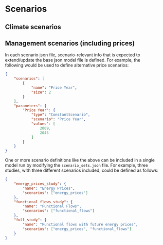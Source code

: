 # Scenarios

## Climate scenarios

## Management scenarios (including prices)

In each scenario json file, scenario-relevant info that is expected to extend/update the base json model file is defined. For example, the following would be used to define alternative price scenarios:
```json
{
    "scenarios": [
        {
            "name": "Price Year",
            "size": 2
        }
    ],
    "parameters": {
        "Price Year": {
            "type": "ConstantScenario",
            "scenario": "Price Year",
            "values": [
                2009,
                2045
            ]
        }
    }
}
```

One or more scenario definitions like the above can be included in a single model run by modifying the `scenario_sets.json` file. For example, three studies, with three different scenarios included, could be defined as follows:
 
```json
{
    "energy_prices_study": {
        "name": "Energy Prices",
        "scenarios": ["energy_prices"]
    },
    "functional_flows_study": {
        "name": "Functional Flows",
        "scenarios": ["functional_flows"]
    },
    "full_study": {
        "name": "Functional flows with future energy prices",
        "scenarios": ["energy_prices", "functional_flows"]
    }
}
```